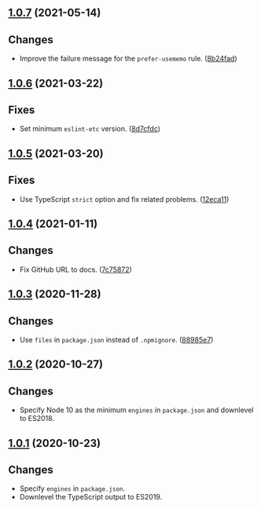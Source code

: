<a name="1.0.7"></a>
## [1.0.7](https://github.com/cartant/eslint-plugin-react-etc/compare/v1.0.6...v1.0.7) (2021-05-14)

## Changes

* Improve the failure message for the `prefer-usememo` rule. ([8b24fad](https://github.com/cartant/eslint-plugin-react-etc/commit/8b24fad))

<a name="1.0.6"></a>
## [1.0.6](https://github.com/cartant/eslint-plugin-react-etc/compare/v1.0.5...v1.0.6) (2021-03-22)

## Fixes

* Set minimum `eslint-etc` version. ([8d7cfdc](https://github.com/cartant/eslint-plugin-react-etc/commit/8d7cfdc))

<a name="1.0.5"></a>
## [1.0.5](https://github.com/cartant/eslint-plugin-react-etc/compare/v1.0.4...v1.0.5) (2021-03-20)

## Fixes

* Use TypeScript `strict` option and fix related problems. ([12eca11](https://github.com/cartant/eslint-plugin-react-etc/commit/12eca11))

<a name="1.0.4"></a>
## [1.0.4](https://github.com/cartant/eslint-plugin-react-etc/compare/v1.0.3...v1.0.4) (2021-01-11)

## Changes

* Fix GitHub URL to docs. ([7c75872](https://github.com/cartant/eslint-plugin-react-etc/commit/7c75872))

<a name="1.0.3"></a>
## [1.0.3](https://github.com/cartant/eslint-plugin-react-etc/compare/v1.0.2...v1.0.3) (2020-11-28)

## Changes

* Use `files` in `package.json` instead of `.npmignore`. ([88985e7](https://github.com/cartant/eslint-plugin-react-etc/commit/88985e7))

<a name="1.0.2"></a>
## [1.0.2](https://github.com/cartant/eslint-plugin-react-etc/compare/v1.0.1...v1.0.2) (2020-10-27)

## Changes

* Specify Node 10 as the minimum `engines` in `package.json` and downlevel to ES2018.

<a name="1.0.1"></a>
## [1.0.1](https://github.com/cartant/eslint-plugin-react-etc/compare/v1.0.0...v1.0.1) (2020-10-23)

## Changes

* Specify `engines` in `package.json`.
* Downlevel the TypeScript output to ES2019.